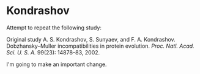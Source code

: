 # Kondrashov

Attempt to repeat the following study:

Original study
A. S. Kondrashov, S. Sunyaev, and F. A. Kondrashov. Dobzhansky–Muller incompatibilities in protein evolution. *Proc. Natl. Acad. Sci. U. S. A.* 99(23): 14878–83, 2002.

I'm going to make an important change.
